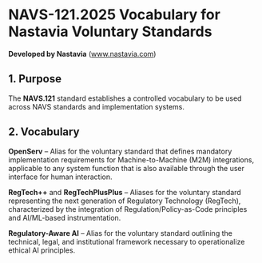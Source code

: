 # NAVS-121.2025 Vocabulary for Nastavia Voluntary Standards  
**Developed by Nastavia** (www.nastavia.com)

## 1. Purpose

The **NAVS.121** standard establishes a controlled vocabulary to be used across NAVS standards and implementation systems.



## 2. Vocabulary

**OpenServ** – Alias for the voluntary standard that defines mandatory implementation requirements for Machine-to-Machine (M2M) integrations, applicable to any system function that is also available through the user interface for human interaction.

**RegTech++** and **RegTechPlusPlus** – Aliases for the voluntary standard representing the next generation of Regulatory Technology (RegTech), characterized by the integration of Regulation/Policy-as-Code principles and AI/ML-based instrumentation.

**Regulatory-Aware AI** – Alias for the voluntary standard outlining the technical, legal, and institutional framework necessary to operationalize ethical AI principles.

